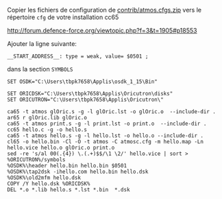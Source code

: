 

Copier les fichiers de configuration de [contrib/atmos.cfgs.zip]() vers le répertoire `cfg` de votre installation cc65

http://forum.defence-force.org/viewtopic.php?f=3&t=1905#p18553

Ajouter la ligne suivante:
```
__START_ADDRESS__: type = weak, value= $0501 ;
```
dans la section `SYMBOLS` 

```
SET OSDK="C:\Users\tbpk7658\Applis\osdk_1_15\Bin"

SET ORICDSK="C:\Users\tbpk7658\Applis\Oricutron\disks"
SET ORICUTRON="C:\Users\tbpk7658\Applis\Oricutron\"

ca65 -t atmos glOric.s -g -l glOric.lst -o glOric.o  --include-dir .
ar65 r glOric.lib glOric.o
ca65 -t atmos print.s -g -l print.lst -o print.o  --include-dir .
cc65 hello.c -g -o hello.s
ca65 -t atmos hello.s -g -l hello.lst -o hello.o --include-dir .
cl65 -o hello.bin -Cl -O -t atmos -C atmosc.cfg -m hello.map -Ln hello.vice hello.o glOric.o print.o
sed -re 's/al 00(.{4}) \.(.+)$$/\1 \2/' hello.vice | sort > %ORICUTRON%/symbols
%OSDK%\header hello.bin hello.bin $0501
%OSDK%\tap2dsk -ihello.com hello.bin hello.dsk
%OSDK%\old2mfm hello.dsk
COPY /Y hello.dsk %ORICDSK%
DEL *.o *.lib hello.s *.lst *.bin  *.dsk

```

